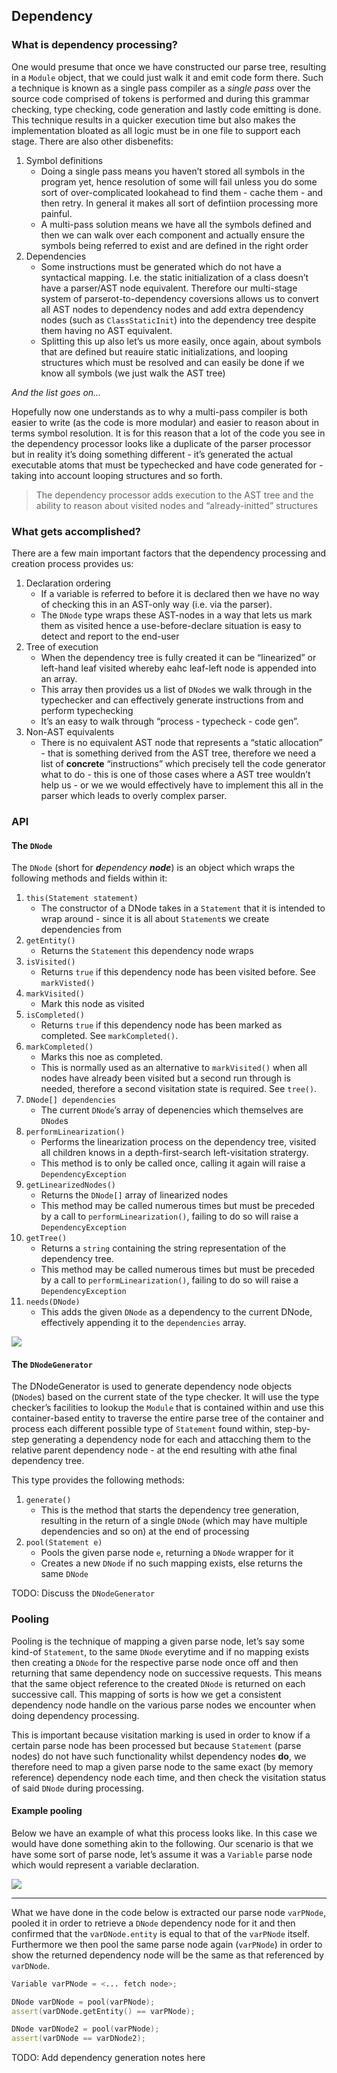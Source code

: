 ## Dependency

### What is dependency processing?

One would presume that once we have constructed our parse tree,
resulting in a `Module` object, that we could just walk it and emit code
form there. Such a technique is known as a single pass compiler as a
*single pass* over the source code comprised of tokens is performed and
during this grammar checking, type checking, code generation and lastly
code emitting is done. This technique results in a quicker execution
time but also makes the implementation bloated as all logic must be in
one file to support each stage. There are also other disbenefits:

1.  Symbol definitions
    -   Doing a single pass means you haven’t stored all symbols in the
        program yet, hence resolution of some will fail unless you do
        some sort of over-complicated lookahead to find them - cache
        them - and then retry. In general it makes all sort of
        defintiion processing more painful.
    -   A multi-pass solution means we have all the symbols defined and
        then we can walk over each component and actually ensure the
        symbols being referred to exist and are defined in the right
        order
2.  Dependencies
    -   Some instructions must be generated which do not have a
        syntactical mapping. I.e. the static initialization of a class
        doesn’t have a parser/AST node equivalent. Therefore our
        multi-stage system of parserot-to-dependency coversions allows
        us to convert all AST nodes to dependency nodes and add extra
        dependency nodes (such as `ClassStaticInit`) into the dependency
        tree despite them having no AST equivalent.
    -   Splitting this up also let’s us more easily, once again, about
        symbols that are defined but reauire static initializations, and
        looping structures which must be resolved and can easily be done
        if we know all symbols (we just walk the AST tree)

*And the list goes on…*

Hopefully now one understands as to why a multi-pass compiler is both
easier to write (as the code is more modular) and easier to reason about
in terms symbol resolution. It is for this reason that a lot of the code
you see in the dependency processor looks like a duplicate of the parser
processor but in reality it’s doing something different - it’s generated
the actual executable atoms that must be typechecked and have code
generated for - taking into account looping structures and so forth.

> The dependency processor adds execution to the AST tree and the
> ability to reason about visited nodes and “already-initted” structures

### What gets accomplished?

There are a few main important factors that the dependency processing
and creation process provides us:

1.  Declaration ordering
    -   If a variable is referred to before it is declared then we have
        no way of checking this in an AST-only way (i.e. via the
        parser).
    -   The `DNode` type wraps these AST-nodes in a way that lets us
        mark them as visited hence a use-before-declare situation is
        easy to detect and report to the end-user
2.  Tree of execution
    -   When the dependency tree is fully created it can be “linearized”
        or left-hand leaf visited whereby eahc leaf-left node is
        appended into an array.
    -   This array then provides us a list of `DNode`s we walk through
        in the typechecker and can effectively generate instructions
        from and perform typechecking
    -   It’s an easy to walk through “process - typecheck - code gen”.
3.  Non-AST equivalents
    -   There is no equivalent AST node that represents a “static
        allocation” - that is something derived from the AST tree,
        therefore we need a list of **concrete** “instructions” which
        precisely tell the code generator what to do - this is one of
        those cases where a AST tree wouldn’t help us - or we we would
        effectively have to implement this all in the parser which leads
        to overly complex parser.

### API

#### The `DNode`

The `DNode` (short for ***d**ependency **node***) is an object which
wraps the following methods and fields within it:

1.  `this(Statement statement)`
    -   The constructor of a DNode takes in a `Statement` that it is
        intended to wrap around - since it is all about `Statement`s we
        create dependencies from
2.  `getEntity()`
    -   Returns the `Statement` this dependency node wraps
3.  `isVisited()`
    -   Returns `true` if this dependency node has been visited before.
        See `markVisted()`
4.  `markVisited()`
    -   Mark this node as visited
5.  `isCompleted()`
    -   Returns `true` if this dependency node has been marked as
        completed. See `markCompleted()`.
6.  `markCompleted()`
    -   Marks this noe as completed.
    -   This is normally used as an alternative to `markVisited()` when
        all nodes have already been visited but a second run through is
        needed, therefore a second visitation state is required. See
        `tree()`.
7.  `DNode[] dependencies`
    -   The current `DNode`’s array of depenencies which themselves are
        `DNode`s
8.  `performLinearization()`
    -   Performs the linearization process on the dependency tree,
        visited all children knows in a depth-first-search
        left-visitation stratergy.
    -   This method is to only be called once, calling it again will
        raise a `DependencyException`
9.  `getLinearizedNodes()`
    -   Returns the `DNode[]` array of linearized nodes
    -   This method may be called numerous times but must be preceded by
        a call to `performLinearization()`, failing to do so will raise
        a `DependencyException`
10. `getTree()`
    -   Returns a `string` containing the string representation of the
        dependency tree.
    -   This method may be called numerous times but must be preceded by
        a call to `performLinearization()`, failing to do so will raise
        a `DependencyException`
11. `needs(DNode)`
    -   This adds the given `DNode` as a dependency to the current
        DNode, effectively appending it to the `dependencies` array.

![](/projects/tlang/graphs/pandocplot390552161348119324.svg)

#### The `DNodeGenerator`

The DNodeGenerator is used to generate dependency node objects
(`DNode`s) based on the current state of the type checker. It will use
the type checker’s facilities to lookup the `Module` that is contained
within and use this container-based entity to traverse the entire parse
tree of the container and process each different possible type of
`Statement` found within, step-by-step generating a dependency node for
each and attacching them to the relative parent dependency node - at the
end resulting with athe final dependency tree.

This type provides the following methods:

1.  `generate()`
    -   This is the method that starts the dependency tree generation,
        resulting in the return of a single `DNode` (which may have
        multiple dependencies and so on) at the end of processing
2.  `pool(Statement e)`
    -   Pools the given parse node `e`, returning a `DNode` wrapper for
        it
    -   Creates a new `DNode` if no such mapping exists, else returns
        the same `DNode`

TODO: Discuss the `DNodeGenerator`

### Pooling

Pooling is the technique of mapping a given parse node, let’s say some
kind-of `Statement`, to the same `DNode` everytime and if no mapping
exists then creating a `DNode` for the respective parse node once off
and then returning that same dependency node on successive requests.
This means that the same object reference to the created `DNode` is
returned on each successive call. This mapping of sorts is how we get a
consistent dependency node handle on the various parse nodes we
encounter when doing dependency processing.

This is important because visitation marking is used in order to know if
a certain parse node has been processed but because `Statement` (parse
nodes) do not have such functionality whilst dependency nodes **do**, we
therefore need to map a given parse node to the same exact (by memory
reference) dependency node each time, and then check the visitation
status of said `DNode` during processing.

#### Example pooling

Below we have an example of what this process looks like. In this case
we would have done something akin to the following. Our scenario is that
we have some sort of parse node, let’s assume it was a `Variable` parse
node which would represent a variable declaration.

![](/projects/tlang/graphs/pandocplot11037938885968638614.svg)

------------------------------------------------------------------------

What we have done in the code below is extracted our parse node
`varPNode`, pooled it in order to retrieve a `DNode` dependency node for
it and then confirmed that the `varDNode.entity` is equal to that of the
`varPNode` itself. Furthermore we then pool the same parse node again
(`varPNode`) in order to show the returned dependency node will be the
same as that referenced by `varDNode`.

``` d
Variable varPNode = <... fetch node>;

DNode varDNode = pool(varPNode);
assert(varDNode.getEntity() == varPNode);

DNode varDNode2 = pool(varPNode);
assert(varDNode == varDNode2);
```

TODO: Add dependency generation notes here

